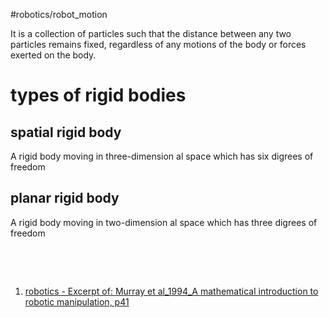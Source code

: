 #robotics/robot_motion 

It is a collection of particles such that the distance between any two particles remains fixed, regardless of any motions of the body or forces exerted on the body.

# types of rigid bodies

## spatial rigid body

A rigid body moving in three-dimension al space which has six digrees of freedom

## planar rigid body 

A rigid body moving in two-dimension al space which has three digrees of freedom

‍

‍

1. [robotics - Excerpt of: Murray et al_1994_A mathematical introduction to robotic manipulation, p41](lt://open/CE5CoOUNQUGftrq59ZL3xQ)
